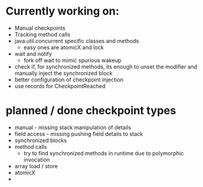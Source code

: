 # Currently working on:
- Manual checkpoints
- Tracking method calls
- java.util.concurrent specific classes and methods
  - easy ones are atomicX and lock
- wait and notify
  - fork off wait to mimic spurious wakeup
- check if, for synchronized methods, its enough to unset the modifier and manually inject the synchronized block
- better configuration of checkpoint injection
- use records for CheckpointReached

# planned / done checkpoint types
- manual - missing stack manipulation of details
- field access - missing pushing field details to stack
- synchronized blocks 
- method calls
  - try to find synchronized methods in runtime due to polymorphic invocation
- array load / store
- atomicX
- 